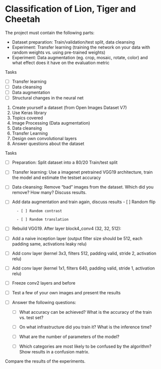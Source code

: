 # Classification of Lion, Tiger and Cheetah

The project must contain the following parts:

- Dataset preparation: Train/validation/test split, data cleansing
- Experiment: Transfer learning (training the network on your data with random weights vs. using pre-trained weights)
- Experiment: Data augmentation (eg. crop, mosaic, rotate, color) and what effect does it have on the evaluation metric

Tasks
- [ ] Transfer learning
- [ ] Data cleansing
- [ ] Data augmentation
- [ ] Structural changes in the neural net

1. Create yourself a dataset (from Open Images Dataset V7)
2. Use Keras library
3. Topics covered
4. Image Processing (Data augmentation)
5. Data cleansing
6. Transfer Learning
7. Design own convolutional layers
8. Answer questions about the dataset

Tasks

- [ ] Preparation: Split dataset into a 80/20 Train/test split

- [ ] Transfer learning: Use a imagenet pretrained VGG19 architecture, train the model and estimate the testset accuracy 

- [ ] Data cleansing: Remove “bad” images from the dataset. Which did you remove? How many? Discuss results.

- [ ] Add data augmentation and train again, discuss results
        - [ ] Random flip

        - [ ] Random contrast

        - [ ] Random translation

- [ ] Rebuild VGG19. After layer block4_conv4 (32, 32, 512):

- [ ] Add a naive inception layer (output filter size should be 512, each padding same, activations leaky relu)

- [ ] Add conv layer (kernel 3x3,  filters 512, padding valid, stride 2, activation relu)

- [ ] Add conv layer (kernel 1x1, filters 640, padding valid, stride 1, activation relu)

- [ ] Freeze conv2 layers and before

- [ ] Test a few of your own images and present the results

- [ ] Answer the following questions:

    - [ ] What accuracy can be achieved? What is the accuracy of the train vs. test set?

    - [ ] On what infrastructure did you train it? What is the inference time?

    - [ ] What are the number of parameters of the model?

    - [ ] Which categories are most likely to be confused by the algorithm? Show results in a confusion matrix.



Compare the results of the experiments.